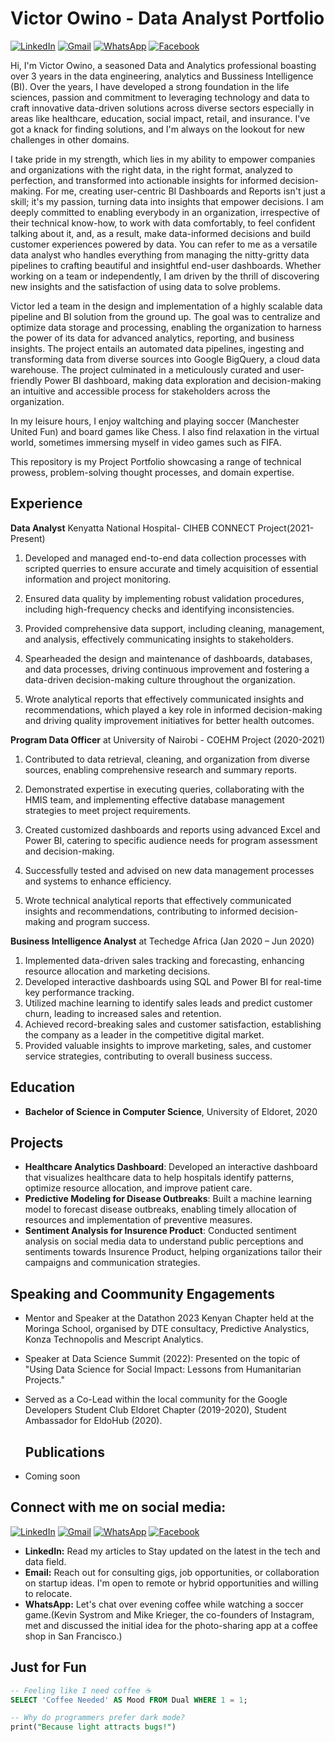 # Victor Owino - Data Analyst Portfolio

[![LinkedIn](https://img.shields.io/badge/LinkedIn-Profile-blue?style=flat-square&logo=linkedin&logoColor=white)](https://www.linkedin.com/in/victorowinoke/)
[![Gmail](https://img.shields.io/badge/Send%20Email-victorowinoke%40gmail.com-red?style=flat-square&logo=gmail&logoColor=white)](mailto:victorowinoke@gmail.com)
[![WhatsApp](https://img.shields.io/badge/WhatsApp-Message-green?style=flat-square&logo=whatsapp&logoColor=white)](https://wa.me/254726032764)
[![Facebook](https://img.shields.io/badge/Facebook-Profile-blue?style=flat-square&logo=facebook&logoColor=white)](https://www.facebook.com/VictorOwinoKe)

Hi, I'm Victor Owino, a seasoned Data and Analytics professional boasting  over 3 years in the data engineering, analytics and Bussiness Intelligence (BI).  Over the years, I have developed a strong foundation in the life sciences, passion and commitment to leveraging technology and data to craft innovative data-driven solutions across diverse sectors especially in areas like healthcare, education, social impact, retail, and insurance.  I've got a knack for finding solutions, and I'm always on the lookout for new challenges in other domains.

I take pride in my strength, which lies in my ability to empower companies  and organizations with the right data, in the right format, analyzed to perfection, and transformed into actionable insights for informed decision-making. For me, creating user-centric BI Dashboards and Reports  isn't just a skill; it's my passion, turning data into insights that empower decisions. I am deeply committed to enabling everybody in an organization, irrespective of their technical know-how, to work with data comfortably, to feel confident talking about it, and, as a result, make data-informed decisions and build customer experiences powered by data. You can refer to me as a versatile data analyst who handles everything from managing the nitty-gritty data pipelines to crafting beautiful and insightful end-user dashboards. Whether working on a team or independently, I am driven by the thrill of discovering new insights and the satisfaction of using data to solve problems.

Victor led a team in  the design and implementation of a highly scalable data pipeline and BI solution from the ground up. The goal was to centralize and optimize data storage and processing, enabling the organization to harness the power of its data for advanced analytics, reporting, and business insights. The project entails an automated data pipelines, ingesting and transforming data from diverse sources into Google BigQuery, a cloud data warehouse. The project culminated in a meticulously curated and user-friendly Power BI dashboard, making data exploration and decision-making an intuitive and accessible process for stakeholders across the organization.

In my leisure hours, I enjoy waltching and playing soccer (Manchester  United Fun) and board games like Chess.  I also find relaxation in the virtual world, sometimes immersing myself in video games such as FIFA.

This repository is my Project Portfolio showcasing a range of technical prowess, problem-solving thought processes, and domain expertise.



## Experience
**Data Analyst** Kenyatta National Hospital- CIHEB CONNECT Project(2021-Present)

1. Developed and managed end-to-end data collection processes with scripted querries to ensure accurate and timely acquisition of essential information and project monitoring.

2. Ensured data quality by implementing robust validation procedures, including high-frequency checks and identifying inconsistencies.

3. Provided comprehensive data support, including cleaning, management, and analysis, effectively communicating insights to stakeholders.

4. Spearheaded the design and maintenance of dashboards, databases, and data processes, driving continuous improvement and fostering a data-driven decision-making culture throughout the organization.
   
5. Wrote analytical reports  that effectively communicated insights and recommendations, which played a key role in informed decision-making and driving quality improvement initiatives for better health outcomes.

**Program Data Officer** at University of Nairobi - COEHM Project (2020-2021)
1. Contributed to data retrieval, cleaning, and organization from diverse sources, enabling comprehensive research and summary reports.

2. Demonstrated expertise in executing queries, collaborating with the HMIS team, and implementing effective database management strategies to meet project requirements.

3. Created customized dashboards and reports using advanced Excel and Power BI, catering to specific audience needs for program assessment and decision-making.

4. Successfully tested and advised on new data management processes and systems to enhance efficiency.

5. Wrote technical analytical reports that effectively communicated insights and recommendations, contributing to informed decision-making and program success.

 **Business Intelligence Analyst** at Techedge Africa (Jan 2020 – Jun 2020)

1. Implemented data-driven sales tracking and forecasting, enhancing resource allocation and marketing decisions.
2. Developed interactive dashboards using SQL and Power BI for real-time key performance tracking.
3. Utilized machine learning to identify sales leads and predict customer churn, leading to increased sales and retention.
4. Achieved record-breaking sales and customer satisfaction, establishing the company as a leader in the competitive digital market.
5. Provided valuable insights to improve marketing, sales, and customer service strategies, contributing to overall business success.

## Education
- **Bachelor of Science in Computer Science**, University of Eldoret, 2020

## Projects
- **Healthcare Analytics Dashboard**: Developed an interactive dashboard that visualizes healthcare data to help hospitals identify patterns, optimize resource allocation, and improve patient care.
- **Predictive Modeling for Disease Outbreaks**: Built a machine learning model to forecast disease outbreaks, enabling timely allocation of resources and implementation of preventive measures.
- **Sentiment Analysis for Insurence Product**: Conducted sentiment analysis on social media data to understand public perceptions and sentiments towards Insurence Product, helping organizations tailor their campaigns and communication strategies.


## Speaking and Coommunity Engagements
- Mentor and Speaker at the  Datathon 2023 Kenyan Chapter held at the Moringa School, organised by  DTE consultacy, Predictive Analystics, Konza Technopolis  and Mescript Analytics. 
- Speaker at Data Science Summit (2022): Presented on the topic of "Using Data Science for Social Impact: Lessons from Humanitarian Projects."
- Served as a Co-Lead within the local  community for the Google Developers Student Club Eldoret Chapter (2019-2020), Student Ambassador for EldoHub (2020).

  ## Publications
- Coming soon

## Connect with me on social media:
[![LinkedIn](https://img.shields.io/badge/LinkedIn-Profile-blue?style=flat-square&logo=linkedin&logoColor=white)](https://www.linkedin.com/in/victorowinoke/)
[![Gmail](https://img.shields.io/badge/Send%20Email-victorowinoke%40gmail.com-red?style=flat-square&logo=gmail&logoColor=white)](mailto:victorowinoke@gmail.com)
[![WhatsApp](https://img.shields.io/badge/WhatsApp-Message-green?style=flat-square&logo=whatsapp&logoColor=white)](https://wa.me/254726032764)
[![Facebook](https://img.shields.io/badge/Facebook-Profile-blue?style=flat-square&logo=facebook&logoColor=white)](https://www.facebook.com/VictorOwinoKe)

- **LinkedIn:** Read my articles to Stay updated on the latest in the tech and data field.
- **Email:** Reach out for consulting gigs, job opportunities, or collaboration on startup ideas. I'm open to remote or hybrid opportunities and willing to relocate.
- **WhatsApp:** Let's chat over evening coffee while watching a soccer game.(Kevin Systrom and Mike Krieger, the co-founders of Instagram, met and discussed the initial idea for the photo-sharing app at a coffee shop in San Francisco.)

## Just for Fun 

```sql
-- Feeling like I need coffee ☕
SELECT 'Coffee Needed' AS Mood FROM Dual WHERE 1 = 1;

-- Why do programmers prefer dark mode?
print("Because light attracts bugs!")


